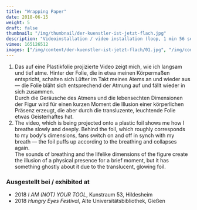 ```yaml
---
title: "Wrapping Paper"
date: 2018-06-15
weight: 5
draft: false
thumbnail: "/img/thumbnail/der-kuenstler-ist-jetzt-flach.jpg"
description: "Videoinstallation / video installation (loop, 1 min 56 sec), 2018"
vimeo: 165126512
images: ["/img/content/der-kuenstler-ist-jetzt-flach/01.jpg", "/img/content/der-kuenstler-ist-jetzt-flach/02.jpg", "/img/content/der-kuenstler-ist-jetzt-flach/03.jpg"]
---
```


1. Das auf eine Plastikfolie projizierte Video zeigt mich, wie ich langsam und tief atme. Hinter der Folie, die in etwa meinen Körpermaßen entspricht, schalten sich Lüfter im Takt meines Atems an und wieder aus — die Folie bläht sich entsprechend der Atmung auf und fällt wieder in sich zusammen. \
Durch die Geräusche des Atmens und die lebensechten Dimensionen der Figur wird für einen kurzen Moment die Illusion einer körperlichen Präsenz erzeugt, die aber durch die transluzente, leuchtende Folie etwas Geisterhaftes hat.
2. The video, which is being projected onto a plastic foil shows me how I breathe slowly and deeply. Behind the foil, which roughly corresponds to my body's dimensions, fans switch on and off in synch with my breath — the foil puffs up according to the breathing and collapses again. \
The sounds of breathing and the lifelike dimensions of the figure create the illusion of a physical presence for a brief moment, but it has something ghostly about it due to the translucent, glowing foil.

### Ausgestellt bei / exhibited at
* 2018 *I AM (NOT) YOUR TOOL*, Kunstraum 53, Hildesheim
* 2018 *Hungry Eyes Festival*,  Alte Universitätsbibliothek, Gießen
